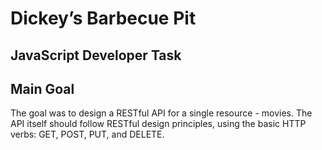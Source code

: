   # Dickey’s Barbecue Pit 
   ## JavaScript Developer Task
## Main Goal
The goal was to design a RESTful API for a single resource - movies. The API itself should
follow RESTful design principles, using the basic HTTP verbs: GET, POST, PUT, and
DELETE.
